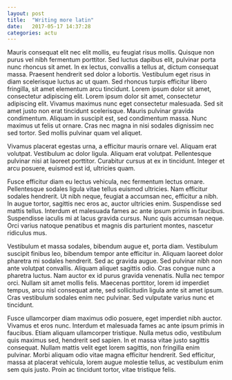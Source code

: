 ```yaml
---
layout: post
title:  "Writing more latin"
date:   2017-05-17 14:37:28
categories: actu
---
```


Mauris consequat elit nec elit mollis, eu feugiat risus mollis. Quisque non purus vel nibh fermentum porttitor. Sed luctus dapibus elit, pulvinar porta nunc rhoncus sit amet. In ex lectus, convallis a tellus at, dictum consequat massa. Praesent hendrerit sed dolor a lobortis. Vestibulum eget risus in diam scelerisque luctus ac ut quam. Sed rhoncus turpis efficitur libero fringilla, sit amet elementum arcu tincidunt. Lorem ipsum dolor sit amet, consectetur adipiscing elit. Lorem ipsum dolor sit amet, consectetur adipiscing elit. Vivamus maximus nunc eget consectetur malesuada. Sed sit amet justo non erat tincidunt scelerisque. Mauris pulvinar gravida condimentum. Aliquam in suscipit est, sed condimentum massa. Nunc maximus ut felis ut ornare. Cras nec magna in nisi sodales dignissim nec sed tortor. Sed mollis pulvinar quam vel aliquet.

Vivamus placerat egestas urna, a efficitur mauris ornare vel. Aliquam erat volutpat. Vestibulum ac dolor ligula. Aliquam erat volutpat. Pellentesque pulvinar nisi at laoreet porttitor. Curabitur cursus at ex in tincidunt. Integer et arcu posuere, euismod est id, ultricies quam.

Fusce efficitur diam eu lectus vehicula, nec fermentum lectus ornare. Pellentesque sodales ligula vitae tellus euismod ultricies. Nam efficitur sodales hendrerit. Ut nibh neque, feugiat a accumsan nec, efficitur a nibh. In augue tortor, sagittis nec eros ac, auctor ultricies enim. Suspendisse sed mattis tellus. Interdum et malesuada fames ac ante ipsum primis in faucibus. Suspendisse iaculis mi at lacus gravida cursus. Nunc quis accumsan neque. Orci varius natoque penatibus et magnis dis parturient montes, nascetur ridiculus mus.

Vestibulum et massa sodales, bibendum augue et, porta diam. Vestibulum suscipit finibus leo, bibendum tempor ante efficitur in. Aliquam laoreet dolor pharetra mi sodales hendrerit. Sed ac gravida augue. Sed pulvinar nibh non ante volutpat convallis. Aliquam aliquet sagittis odio. Cras congue nunc a pharetra luctus. Nam auctor ex id purus gravida venenatis. Nulla nec tempor orci. Nullam sit amet mollis felis. Maecenas porttitor, lorem id imperdiet tempus, arcu nisl consequat ante, sed sollicitudin ligula ante sit amet ipsum. Cras vestibulum sodales enim nec pulvinar. Sed vulputate varius nunc et tincidunt.

Fusce ullamcorper diam maximus odio posuere, eget imperdiet nibh auctor. Vivamus et eros nunc. Interdum et malesuada fames ac ante ipsum primis in faucibus. Etiam aliquam ullamcorper tristique. Nulla metus odio, vestibulum quis maximus sed, hendrerit sed sapien. In et massa vitae justo sagittis consequat. Nullam mattis velit eget lorem sagittis, non fringilla enim pulvinar. Morbi aliquam odio vitae magna efficitur hendrerit. Sed efficitur, massa at placerat vehicula, lorem augue molestie tellus, ac vestibulum enim sem quis justo. Proin ac tincidunt tortor, vitae tristique felis.
